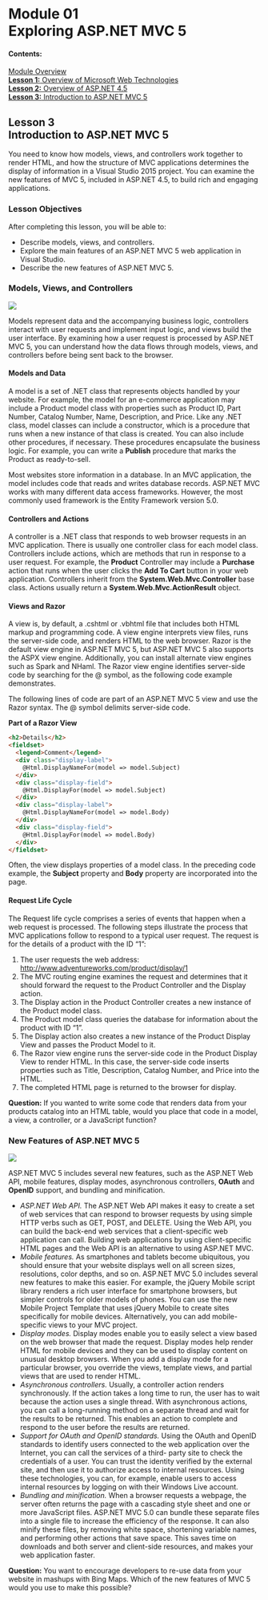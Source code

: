 # Module 01 <br> Exploring ASP.NET MVC 5

#### Contents:
[Module Overview](01-0.md)    
[**Lesson 1:** Overview of Microsoft Web Technologies](01-1.md)    
[**Lesson 2:** Overview of ASP.NET 4.5](01-2.md)    
[**Lesson 3:** Introduction to ASP.NET MVC 5](01-3.md)

## <a name="4"></a>Lesson 3 <br> **Introduction to ASP.NET MVC 5**

You need to know how models, views, and controllers work together to render HTML, and how the structure of MVC applications determines the display of information in a Visual Studio 2015 project. You can examine the new features of MVC 5, included in ASP.NET 4.5, to build rich and engaging applications.

### Lesson Objectives

After completing this lesson, you will be able to:
- Describe models, views, and controllers.
- Explore the main features of an ASP.NET MVC 5 web application in Visual Studio.
- Describe the new features of ASP.NET MVC 5.

### Models, Views, and  Controllers

![](_/1-11.jpg)

Models represent data and the accompanying business logic, controllers interact with user requests and implement input logic, and views build the user interface. By examining how a user request is processed by ASP.NET MVC 5, you can understand how the data flows through models, views, and controllers before being sent back to the browser.

#### Models and Data

A model is a set of .NET class that represents objects handled by your website. For example, the model for an e-commerce application may
include a Product model class with properties such as Product ID, Part Number, Catalog Number, Name, Description, and Price. Like any .NET class, model classes can include a constructor, which is a procedure that runs when a new instance of that class is created. You can also include other procedures, if necessary. These procedures encapsulate the business logic. For example, you can write a **Publish** procedure that marks the Product as ready-to-sell.

Most websites store information in a database. In an MVC application, the model includes code that reads and writes database records. ASP.NET MVC works with many different data access frameworks. However, the most commonly used framework is the Entity Framework version 5.0.

#### Controllers and Actions

A controller is a .NET class that responds to web browser requests in an MVC application. There is usually one controller class for each model class. Controllers include actions, which are methods that run in response to a user request. For example, the **Product** Controller may include a **Purchase** action that runs when the user clicks the **Add To Cart** button in your web application.
Controllers inherit from the **System.Web.Mvc.Controller** base class. Actions usually return a **System.Web.Mvc.ActionResult** object.

#### Views and Razor

A view is, by default, a .cshtml or .vbhtml file that includes both HTML markup and programming code. A view engine interprets view files, runs the server-side code, and renders HTML to the web browser. Razor is the default view engine in ASP.NET MVC 5, but ASP.NET MVC 5 also supports the ASPX view engine. Additionally, you can install alternate view engines such as Spark and NHaml. The Razor view engine identifies server-side code by searching for the @ symbol, as the following code example demonstrates.

The following lines of code are part of an ASP.NET MVC 5 view and use the Razor syntax. The @ symbol delimits server-side code.

**Part of a Razor View**

``` html
<h2>Details</h2>
<fieldset>
  <legend>Comment</legend>
  <div class="display-label">
    @Html.DisplayNameFor(model => model.Subject)
  </div>
  <div class="display-field">
    @Html.DisplayFor(model => model.Subject)
  </div>
  <div class="display-label">
    @Html.DisplayNameFor(model => model.Body)
  </div>
  <div class="display-field">
    @Html.DisplayFor(model => model.Body)
  </div>
</fieldset>
```
Often, the view displays properties of a model class. In the preceding code example, the **Subject** property and **Body** property are incorporated into the page.

#### Request Life Cycle

The Request life cycle comprises a series of events that happen when a web request is processed. The following steps illustrate the process that MVC applications follow to respond to a typical user request. The request is for the details of a product with the ID “1”:
1.	The user requests the web address: http://www.adventureworks.com/product/display/1
2.	The MVC routing engine examines the request and determines that it should forward the request to the Product Controller and the Display action.
3.	The Display action in the Product Controller creates a new instance of the Product model class.
4.	The Product model class queries the database for information about the product with ID “1”.
5.	The Display action also creates a new instance of the Product Display View and passes the Product Model to it.
6.	The Razor view engine runs the server-side code in the Product Display View to render HTML. In this case, the server-side code inserts properties such as Title, Description, Catalog Number, and Price into the HTML.
7.	The completed HTML page is returned to the browser for display.

**Question:** If you wanted to write some code that renders data from your products catalog into an HTML table, would you place that code in a model, a view, a controller, or a JavaScript function?

### New Features of ASP.NET MVC 5

![](_/1-12.jpg)

ASP.NET MVC 5 includes several new features, such as the ASP.NET Web API, mobile features, display modes, asynchronous controllers, **OAuth** and **OpenID** support, and bundling and minification.
- *ASP.NET Web API.* The ASP.NET Web API makes it easy to create a set of web services that can respond to browser requests by using simple HTTP verbs such as GET, POST, and DELETE. Using the Web API, you can build the back-end web services that a client-specific web
application can call. Building web applications by using client-specific HTML pages and the Web API is an alternative to using ASP.NET MVC.
- *Mobile features.* As smartphones and tablets become ubiquitous, you should ensure that your website displays well on all screen sizes, resolutions, color depths, and so on. ASP.NET MVC 5.0 includes several new features to make this easier. For example, the jQuery Mobile script library renders a rich user interface for smartphone browsers, but simpler controls for older models of phones. You can use the new Mobile Project Template that uses jQuery Mobile to create sites specifically for mobile devices. Alternatively, you can add mobile-specific views to your MVC project.
- *Display modes.* Display modes enable you to easily select a view based on the web browser that made the request. Display modes help render HTML for mobile devices and they can be used to display content on unusual desktop browsers. When you add a display mode for a particular browser, you override the views, template views, and partial views that are used to render HTML.
- *Asynchronous controllers.* Usually, a controller action renders synchronously. If the action takes a long time to run, the user has to wait because the action uses a single thread. With asynchronous actions, you can call a long-running method on a separate thread and wait for the results to be returned. This enables an action to complete and respond to the user before the results are returned.
- *Support for OAuth and OpenID standards.* Using the OAuth and OpenID standards to identify users connected to the web application over the Internet, you can call the services of a third- party site to check the credentials of a user. You can trust the identity verified by the external site, and then use it to authorize access to internal resources. Using these technologies, you can, for example, enable users to access internal resources by logging on with their Windows Live account.
- *Bundling and minification.* When a browser requests a webpage, the server often returns the page with a cascading style sheet and one or more JavaScript files. ASP.NET MVC 5.0 can bundle these separate files into a single file to increase the efficiency of the response. It can also minify these files, by removing white space, shortening variable names, and performing other actions that save space. This saves time on downloads and both server and client-side resources, and makes your web application faster.

**Question:** You want to encourage developers to re-use data from your website in mashups with Bing Maps. Which of the new features of MVC 5 would you use to make this possible?
